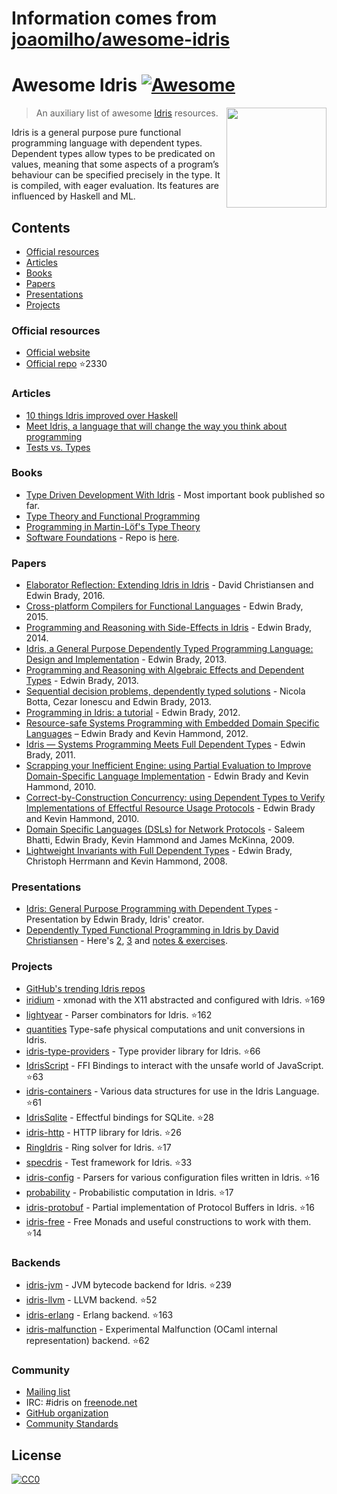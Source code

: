 # Information comes from [joaomilho/awesome-idris](https://github.com/joaomilho/awesome-idris)



# Awesome Idris [![Awesome](https://cdn.rawgit.com/sindresorhus/awesome/d7305f38d29fed78fa85652e3a63e154dd8e8829/media/badge.svg)](https://github.com/sindresorhus/awesome)

[<img src="https://www.idris-lang.org/logo/logo.png" align="right" width="160">](https://www.idris-lang.org/)

> An auxiliary list of awesome [Idris](https://www.idris-lang.org/) resources.

Idris is a general purpose pure functional programming language with dependent types. Dependent types allow types to be predicated on values, meaning that some aspects of a program’s behaviour can be specified precisely in the type. It is compiled, with eager evaluation. Its features are influenced by Haskell and ML.

## Contents

- [Official resources](#official-resources)
- [Articles](#articles)
- [Books](#books)
- [Papers](#papers)
- [Presentations](#presentations)
- [Projects](#projects)

### Official resources

* [Official website](https://www.idris-lang.org/)
* [Official repo](https://github.com/idris-lang/Idris-dev) :star:2330

### Articles

* [10 things Idris improved over Haskell](https://deque.blog/2017/06/14/10-things-idris-improved-over-haskell/)
* [Meet Idris, a language that will change the way you think about programming](http://crufter.com/@crufter/idris-a-language-that-will-change-the-way-you-think-about-programming)
* [Tests vs. Types](http://kevinmahoney.co.uk/articles/tests-vs-types/)

### Books

* [Type Driven Development With Idris](https://www.manning.com/books/type-driven-development-with-idris) - Most important book published so far.
* [Type Theory and Functional Programming](https://www.cs.kent.ac.uk/people/staff/sjt/TTFP/)
* [Programming in Martin-Löf's Type Theory](http://www.cse.chalmers.se/research/group/logic/book/book.pdf)
* [Software Foundations](https://idris-hackers.github.io/software-foundations/pdf/sf-idris-2016.pdf) - Repo is [here](https://github.com/idris-hackers/software-foundations).

### Papers

* [Elaborator Reflection: Extending Idris in Idris](https://eb.host.cs.st-andrews.ac.uk/drafts/elab-reflection.pdf) - David Christiansen and Edwin Brady, 2016.
* [Cross-platform Compilers for Functional Languages](https://eb.host.cs.st-andrews.ac.uk/drafts/compile-idris.pdf) - Edwin Brady, 2015.
* [Programming and Reasoning with Side-Effects in Idris](https://eb.host.cs.st-andrews.ac.uk/drafts/eff-tutorial.pdf) - Edwin Brady, 2014.
* [Idris, a General Purpose Dependently Typed Programming Language: Design and Implementation](https://pdfs.semanticscholar.org/1407/220ca09070233dca256433430d29e5321dc2.pdf) - Edwin Brady, 2013.
* [Programming and Reasoning with Algebraic Effects and Dependent Types](https://eb.host.cs.st-andrews.ac.uk/drafts/effects.pdf) - Edwin Brady, 2013.
* [Sequential decision problems, dependently typed solutions](http://eb.host.cs.st-andrews.ac.uk/writings/plmms13.pdf) - Nicola Botta, Cezar Ionescu and Edwin Brady, 2013.
* [Programming in Idris: a tutorial](http://eb.host.cs.st-andrews.ac.uk/writings/idris-tutorial.pdf) - Edwin Brady, 2012.
* [Resource-safe Systems Programming with Embedded Domain Specific Languages](http://www.cs.st-andrews.ac.uk/~eb/drafts/dsl-idris.pdf) – Edwin Brady and Kevin Hammond, 2012.
* [Idris — Systems Programming Meets Full Dependent Types](https://eb.host.cs.st-andrews.ac.uk/writings/plpv11.pdf) - Edwin Brady, 2011.
* [Scrapping your Inefficient Engine: using Partial Evaluation to Improve Domain-Specific Language Implementation](http://eb.host.cs.st-andrews.ac.uk/writings/icfp10.pdf) - Edwin Brady and Kevin Hammond, 2010.
* [Correct-by-Construction Concurrency: using Dependent Types to Verify Implementations of Effectful Resource Usage Protocols](http://eb.host.cs.st-andrews.ac.uk/writings/fi-cbc.pdf) - Edwin Brady and Kevin Hammond, 2010.
* [Domain Specific Languages (DSLs) for Network Protocols](http://eb.host.cs.st-andrews.ac.uk/drafts/ngna2009-dsl.pdf) - Saleem Bhatti, Edwin Brady, Kevin Hammond and James McKinna, 2009.
* [Lightweight Invariants with Full Dependent Types](http://eb.host.cs.st-andrews.ac.uk/drafts/tfp08.pdf) - Edwin Brady, Christoph Herrmann and Kevin Hammond, 2008.

### Presentations

* [Idris: General Purpose Programming with Dependent Types](https://www.youtube.com/watch?v=vkIlW797JN8) - Presentation by Edwin Brady, Idris' creator.
* [Dependently Typed Functional Programming in Idris by David Christiansen](https://vimeo.com/117221082) - Here's [2](https://vimeo.com/117973383), [3](https://vimeo.com/117979741) and [notes & exercises](https://github.com/david-christiansen/IdrisAtGalois2015).

### Projects

* [GitHub's trending Idris repos](https://github.com/trending/idris)
* [iridium](https://github.com/puffnfresh/iridium) - xmonad with the X11 abstracted and configured with Idris. :star:169
* [lightyear](https://github.com/ziman/lightyear) - Parser combinators for Idris. :star:162
* [quantities](https://github.com/timjb/quantities) Type-safe physical computations and unit conversions in Idris.
* [idris-type-providers](https://github.com/david-christiansen/idris-type-providers) - Type provider library for Idris. :star:66
* [IdrisScript](https://github.com/idris-hackers/IdrisScript) - FFI Bindings to interact with the unsafe world of JavaScript. :star:63
* [idris-containers](https://github.com/jfdm/idris-containers) - Various data structures for use in the Idris Language. :star:61
* [IdrisSqlite](https://github.com/david-christiansen/IdrisSqlite) - Effectful bindings for SQLite. :star:28
* [idris-http](https://github.com/uwap/idris-http) - HTTP library for Idris. :star:26
* [RingIdris](https://github.com/FranckS/RingIdris) - Ring solver for Idris. :star:17
* [specdris](https://github.com/pheymann/specdris) - Test framework for Idris. :star:33
* [idris-config](https://github.com/jfdm/idris-config) - Parsers for various configuration files written in Idris. :star:16
* [probability](https://github.com/BlackBrane/probability) - Probabilistic computation in Idris. :star:17
* [idris-protobuf](https://github.com/google/idris-protobuf) - Partial implementation of Protocol Buffers in Idris. :star:16
* [idris-free](https://github.com/idris-hackers/idris-free) - Free Monads and useful constructions to work with them. :star:14

### Backends

* [idris-jvm](https://github.com/mmhelloworld/idris-jvm) - JVM bytecode backend for Idris. :star:239
* [idris-llvm](https://github.com/idris-hackers/idris-llvm) - LLVM backend. :star:52
* [idris-erlang](https://github.com/lenary/idris-erlang) - Erlang backend. :star:163
* [idris-malfunction](https://github.com/stedolan/idris-malfunction) - Experimental Malfunction (OCaml internal representation) backend. :star:62

### Community

* [Mailing list](http://groups.google.com/group/idris-lang)
* IRC: #idris on [freenode.net](https://webchat.freenode.net/)
* [GitHub organization](https://github.com/idris-hackers)
* [Community Standards](https://www.idris-lang.org/documentation/community-standards/)

## License

[![CC0](http://mirrors.creativecommons.org/presskit/buttons/88x31/svg/cc-zero.svg)](https://creativecommons.org/publicdomain/zero/1.0/)

